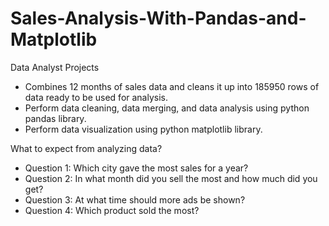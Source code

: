 # Sales-Analysis-With-Pandas-and-Matplotlib
Data Analyst Projects
- Combines 12 months of sales data and cleans it up into 185950 rows of data ready to be used for analysis.
- Perform data cleaning, data merging, and data analysis using python pandas library. 
- Perform data visualization using python matplotlib library.

What to expect from analyzing data?
- Question 1: Which city gave the most sales for a year?
- Question 2: In what month did you sell the most and how much did you get?
- Question 3: At what time should more ads be shown?
- Question 4: Which product sold the most?
